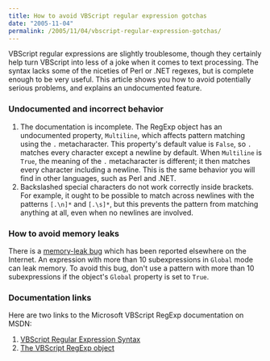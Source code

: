 ```yaml
---
title: How to avoid VBScript regular expression gotchas
date: "2005-11-04"
permalink: /2005/11/04/vbscript-regular-expression-gotchas/
---
```

VBScript regular expressions are slightly troublesome, though they certainly help turn VBScript into less of a joke when it comes to text processing. The syntax lacks some of the niceties of Perl or .NET regexes, but is complete enough to be very useful. This article shows you how to avoid potentially serious problems, and explains an undocumented feature.

### Undocumented and incorrect behavior

1.  The documentation is incomplete. The RegExp object has an undocumented property, `Multiline`, which affects pattern matching using the `.` metacharacter. This property's default value is `False`, so `.` matches every character except a newline by default. When `Multiline` is `True`, the meaning of the `.` metacharacter is different; it then matches every character including a newline. This is the same behavior you will find in other languages, such as Perl and .NET.
2.  Backslashed special characters do not work correctly inside brackets. For example, it ought to be possible to match across newlines with the patterns `[.\n]*` and `[.\s]*`, but this prevents the pattern from matching anything at all, even when no newlines are involved.

### How to avoid memory leaks

There is a [memory-leak bug][1] which has been reported elsewhere on the Internet. An expression with more than 10 subexpressions in `Global` mode can leak memory. To avoid this bug, don't use a pattern with more than 10 subexpressions if the object's `Global` property is set to `True`.

### Documentation links

Here are two links to the Microsoft VBScript RegExp documentation on MSDN:

1.  [VBScript Regular Expression Syntax][2]
2.  [The VBScript RegExp object][3]

 [1]: http://blogs.msdn.com/ericlippert/archive/2005/03/01/382533.aspx
 [2]: http://msdn.microsoft.com/library/en-us/script56/html/0a8270d7-7d8f-4368-b2a7-065acb52fc54.asp
 [3]: http://msdn.microsoft.com/library/en-us/script56/html/9f1c25ba-46ce-46af-9f19-ac1d2bcf05d8.asp
